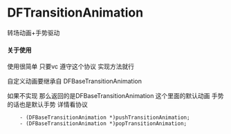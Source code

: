 # DFTransitionAnimation
转场动画+手势驱动


#### 关于使用

使用很简单 只要vc 遵守<DFTransitionProtocol>这个协议 实现方法就行 

自定义动画要继承自 DFBaseTransitionAnimation

如果不实现 那么返回的是DFBaseTransitionAnimation 这个里面的默认动画
手势的话也是默认手势 详情看协议

		- (DFBaseTransitionAnimation *)pushTransitionAnimation;
		- (DFBaseTransitionAnimation *)popTransitionAnimation;
